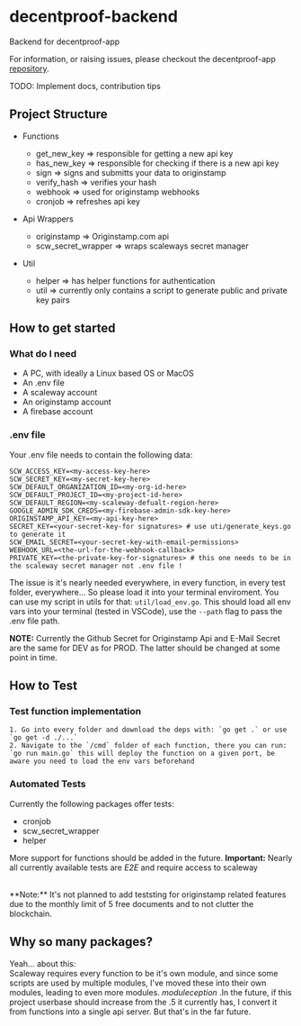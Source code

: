 # decentproof-backend
Backend for decentproof-app

For information, or raising issues, please checkout the decentproof-app [repository](https://github.com/Flajt/decentproof-app).

TODO: Implement docs, contribution tips

## Project Structure

- Functions
    - get_new_key => responsible for getting a new api key
    - has_new_key => responsible for checking if there is a new api key
    - sign => signs and submitts your data to originstamp
    - verify_hash => verifies your hash
    - webhook => used for originstamp webhooks
    - cronjob => refreshes api key

- Api Wrappers
    - originstamp => Originstamp.com api
    - scw_secret_wrapper => wraps scaleways secret manager

- Util
    - helper => has helper functions for authentication
    - util => currently only contains a script to generate public and private key pairs


## How to get started

### What do I need
- A PC, with ideally a Linux based OS or MacOS
- An .env file
- A scaleway account
- An originstamp account
- A firebase account

### .env file
Your .env file needs to contain the following data:
```Shell
SCW_ACCESS_KEY=<my-access-key-here>
SCW_SECRET_KEY=<my-secret-key-here>
SCW_DEFAULT_ORGANIZATION_ID=<my-org-id-here>
SCW_DEFAULT_PROJECT_ID=<my-project-id-here>
SCW_DEFAULT_REGION=<my-scaleway-defualt-region-here>
GOOGLE_ADMIN_SDK_CREDS=<my-firebase-admin-sdk-key-here>
ORIGINSTAMP_API_KEY=<my-api-key-here>
SECRET_KEY=<your-secret-key-for signatures> # use uti/generate_keys.go to generate it
SCW_EMAIL_SECRET=<your-secret-key-with-email-permissions>
WEBHOOK_URL=<the-url-for-the-webhook-callback>
PRIVATE_KEY=<the-private-key-for-signatures> # this one needs to be in the scaleway secret manager not .env file !
```
The issue is it's nearly needed everywhere, in every function, in every test folder, everywhere...
So please load it into your terminal enviroment. You can use my script in utils for that: `util/load_env.go`. This should load all env vars into your terminal (tested in VSCode), use the `--path` flag to pass the .env file path.

**NOTE:** Currently the Github Secret for Originstamp Api and E-Mail Secret are the same for DEV as for PROD. The latter should be changed at some point in time. 

## How to Test

### Test function implementation
    1. Go into every folder and download the deps with: `go get .` or use `go get -d ./...`
    2. Navigate to the `/cmd` folder of each function, there you can run: `go run main.go` this will deploy the function on a given port, be aware you need to load the env vars beforehand

### Automated Tests
Currently the following packages offer tests: <br>
- cronjob
- scw_secret_wrapper
- helper

More support for functions should be added in the future.
**Important:** Nearly all currently available tests are *E2E* and require access to scaleway 

<br>
**Note:** It's not planned to add teststing for originstamp related features due to the monthly limit of 5 free documents and to not clutter the blockchain.

## Why so many packages?
Yeah... about this: <br>
Scaleway requires every function to be it's own module, and since some scripts are used by multiple modules, I've moved these into their own modules, leading to even more modules. _moduleception_ .In the future, if this project userbase should increase from the .5 it currently has, I convert it from functions into a single api server. But that's in the far future.
